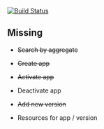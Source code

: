 [![Build Status](https://travis-ci.org/rodrigodealer/pentelhus.svg?branch=master)](https://travis-ci.org/rodrigodealer/pentelhus)

## Missing

- ~~Search by aggregate~~

- ~~Create app~~

- ~~Activate app~~

- Deactivate app

- ~~Add new version~~

- Resources for app / version



